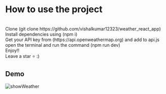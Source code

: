 <h1>How to use the project </h1>  <br/>
Clone (git clone https://github.com/vishalkumar12323/weather_react_app) <br/>
Install dependencies using (npm i) <br/>
Get your API key from (https://api.openweathermap.org) and add to api.js <br/>
open the terminal and run the command (npm run dev) <br/>
Enjoy!! <br/>
Leave a star ⭐ :)

<h2>Demo</h2>

![showWeather](https://github.com/vishalkumar12323/weather_react_app/assets/137691442/250992e3-7560-40ed-80bb-054c46fd1f6b)


